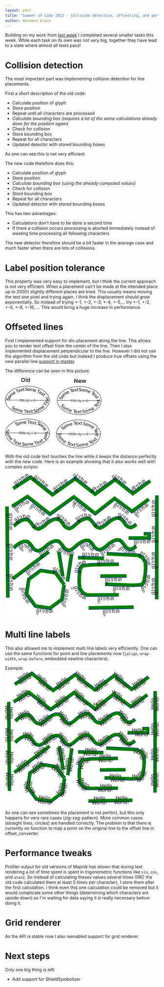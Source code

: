 ```yaml
---
layout: post
title: "Summer of Code 2012 - Collision detection, offsetting, and performance"
author: Hermann Kraus
---
```



Building on my work from [last week](http://mapnik.org/news/2012/08/04/gsoc2012-status7)
I completed several smaller tasks this week. While each task on its own was not
very big, together they have lead to a state where almost all tests pass!

# Collision detection
The most important part was implementing collision detection for line placements.

First a short description of the old code:

* Calculate position of glyph
* Store position
* Repeat until all characters are processed
* _Calculate bounding box (requires a lot of the same calculations already done for the position again)_
* Check for collision
* Store bounding box
* Repeat for all characters
* Updated detector with stored bounding boxes

As one can see this is not very efficient.

The new code therefore does this:

* Calculate position of glyph
* Store position
* _Calculate bounding box (using the already computed values)_
* Check for collision
* Store bounding box
* Repeat for all characters
* Updated detector with stored bounding boxes

This has two advantages:

* Calculations don't have to be done a second time
* If there a collision occurs processing is aborted immediately instead of wasting time processing all
  following characters

The new detector therefore should be a bit faster in the average case
and much faster when there are lots of collisions.

# Label position tolerance
This property was very easy to implement, but I think the current approach is
not very efficient. When a placement can't be made at the intended place up to
200(!) slightly different places are tried. This usually means moving the text
one pixel and trying again. I think the displacement should grow exponentially.
So instead of trying +-1, +-2, +-3, +-4, +-5,... try +-1, +-2, +-4, +-8, +-16, ...
This would bring a huge increase in performance.


# Offseted lines
First I implemented support for dis-placement along the line. This allows you to
render text offset from the center of the line.
Then I also implemented displacement perpendicular to the line. However I did
not use the algorithm from the old code but instead I produce true offsets using the
new parallel line [support in master](https://github.com/mapnik/mapnik/pull/1269).

The difference can be seen in this picture:

![text offseted](/images/harfbuzz/line-offset.png)

With the old code text touches the line while it keeps the distance perfectly
with the new code.
Here is an example showing that it also works well with complex scripts:

![Khmer text offseted](/images/harfbuzz/offseted.png)

# Multi line labels
This also allowed me to implement multi line labels very efficiently. One can
use the same functions for point and line placements now
(`jalign`, `wrap-width`, `wrap-before`, embedded newline characters).

Example:
![multi line text](/images/harfbuzz/multiline.png)

As one can see sometimes the placement is not perfect, but this only happens
for very rare cases (zig-zag-pattern). More common cases (straight lines, circles)
are handled correctly. The problem is that there is currently no function to
map a point on the original line to the offset line in offset_converter.


# Performance tweaks
Profiler output for old versions of Mapnik has shown that during text rendering a lot
of time spent is spent in trigonometric functions like `sin`, `cos`, and `atan2`. So instead
of calculating theses values several times (IIRC the old code calculated them
at least 5 times per character), I store them after the first calculation. I think
even this one calculation could be removed but it would complicate some other
things (determining which characters are upside down) so I'm waiting for data
saying it is really necessary before doing it.

# Grid renderer
As the API is stable now I also reenabled support for grid renderer.

# Next steps
Only one big thing is left:

* Add support for ShieldSymbolizer